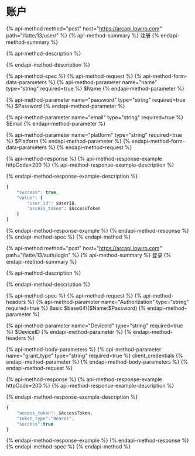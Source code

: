 # 账户

{% api-method method="post" host="https://arcapi.lowiro.com" path="/latte/13/user/" %}
{% api-method-summary %}
注册
{% endapi-method-summary %}

{% api-method-description %}

{% endapi-method-description %}

{% api-method-spec %}
{% api-method-request %}
{% api-method-form-data-parameters %}
{% api-method-parameter name="name" type="string" required=true %}
$Name
{% endapi-method-parameter %}

{% api-method-parameter name="password" type="string" required=true %}
$Password
{% endapi-method-parameter %}

{% api-method-parameter name="email" type="string" required=true %}
$Email
{% endapi-method-parameter %}

{% api-method-parameter name="platform" type="string" required=true %}
$Platform
{% endapi-method-parameter %}
{% endapi-method-form-data-parameters %}
{% endapi-method-request %}

{% api-method-response %}
{% api-method-response-example httpCode=200 %}
{% api-method-response-example-description %}

{% endapi-method-response-example-description %}

```javascript
{
    "success": true,
    "value": {
        "user_id": $UserID,
        "access_token": $AccessToken
    }
}
```
{% endapi-method-response-example %}
{% endapi-method-response %}
{% endapi-method-spec %}
{% endapi-method %}

{% api-method method="post" host="https://arcapi.lowiro.com" path="/latte/13/auth/login" %}
{% api-method-summary %}
登录
{% endapi-method-summary %}

{% api-method-description %}

{% endapi-method-description %}

{% api-method-spec %}
{% api-method-request %}
{% api-method-headers %}
{% api-method-parameter name="Authorization" type="string" required=true %}
Basic $base64\($Name:$Password\)
{% endapi-method-parameter %}

{% api-method-parameter name="DeviceId" type="string" required=true %}
$DeviceID
{% endapi-method-parameter %}
{% endapi-method-headers %}

{% api-method-body-parameters %}
{% api-method-parameter name="grant\_type" type="string" required=true %}
client\_credentials
{% endapi-method-parameter %}
{% endapi-method-body-parameters %}
{% endapi-method-request %}

{% api-method-response %}
{% api-method-response-example httpCode=200 %}
{% api-method-response-example-description %}

{% endapi-method-response-example-description %}

```javascript
{
    "access_token": $AccessToken,
    "token_type":"Bearer",
    "success":true
}
```
{% endapi-method-response-example %}
{% endapi-method-response %}
{% endapi-method-spec %}
{% endapi-method %}

